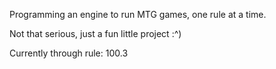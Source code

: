 Programming an engine to run MTG games, one rule at a time.

Not that serious, just a fun little project :^)

Currently through rule:
100.3
